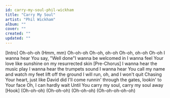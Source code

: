 ```yaml
---
id: carry-my-soul-phil-wickham
title: "Carry My Soul"
artist: "Phil Wickham"
album: ""
cover: ""
created: ""
updated: ""
---
```


[Intro]
Oh-oh-oh (Hmm, mm)
Oh-oh-oh
Oh-oh, oh-oh
Oh-oh, oh-oh
Oh-oh
I wanna hear You say, "Well done"I wanna be welcomed in
I wanna feel Your love like sunshine on my resurrected skin
[Pre-Chorus]
I wanna hear the music play
I wanna hear the trumpets sound
I wanna hear You call my name and watch my feet lift off the ground
I will run, oh, and I won't quit
Chasing Your heart, just like David did
I'll come runnin' through the gates, lookin' to Your face
Oh, I can hardly wait
Until You carry my soul, carry my soul away
[Hook]
(Oh-oh-oh)
(Oh-oh-oh)
(Oh-oh-oh)
(Oh-oh-oh-oh-oh)